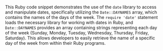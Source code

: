 This Ruby code snippet demonstrates the use of the `date` library to access and manipulate dates, specifically utilizing the `Date::DAYNAMES` array, which contains the names of the days of the week. The `require 'date'` statement loads the necessary library for working with dates in Ruby, and `Date::DAYNAMES` provides an array containing strings representing each day of the week (Sunday, Monday, Tuesday, Wednesday, Thursday, Friday, Saturday). This allows developers to easily retrieve the name of a specific day of the week from within their Ruby programs.